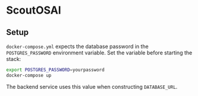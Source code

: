 <!-- @format -->

# ScoutOSAI

## Setup

`docker-compose.yml` expects the database password in the `POSTGRES_PASSWORD`
environment variable. Set the variable before starting the stack:

```bash
export POSTGRES_PASSWORD=yourpassword
docker-compose up
```

The backend service uses this value when constructing `DATABASE_URL`.
